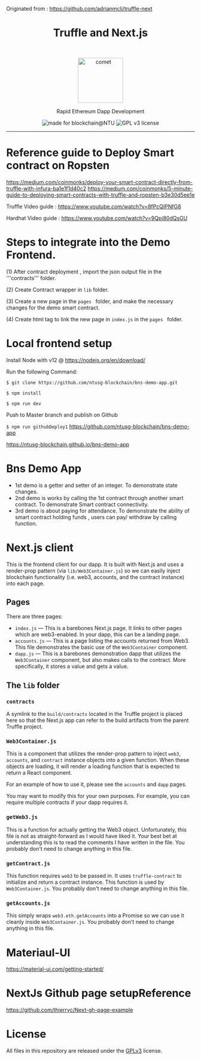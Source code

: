 Originated from : https://github.com/adrianmcli/truffle-next

<h1 align="center">Truffle and Next.js</h1> <br>
<p align="center">
  <img alt="comet" src="https://user-images.githubusercontent.com/943555/33169670-574322ee-cffa-11e7-9150-7b720ee0ee24.png" width="120">
</p>
<p align="center">Rapid Ethereum Dapp Development</p>

<p align="center">
  <img alt="made for blockchain@NTU" src="https://img.shields.io/badge/made%20for-Blockchain%40NTU-blue.svg">
  <img alt="GPL v3 license" src="https://img.shields.io/badge/License-GNU%20GPL%20v3-lightgrey.svg">
</p>

---
# Reference guide to Deploy Smart contract on Ropsten

https://medium.com/coinmonks/deploy-your-smart-contract-directly-from-truffle-with-infura-ba1e1f1d40c2
https://medium.com/coinmonks/5-minute-guide-to-deploying-smart-contracts-with-truffle-and-ropsten-b3e30d5ee1e

Truffle Video guide :
https://www.youtube.com/watch?v=8fPcQIPNfG8

Hardhat Video guide : 
https://www.youtube.com/watch?v=9Qpi80dQsGU

# Steps to integrate into the Demo Frontend.
(1) After contract deployment , import the json output file in the '''contracts''' folder.

(2) Create Contract wrapper in ``` lib ``` folder. 

(3) Create a new page in the ```pages ``` folder, and make the necessary changes for the demo smart contract. 

(4) Create html tag to link the new page in ``` index.js ``` in the ```pages ``` folder. 

# Local frontend setup 
Install Node with v12 @ https://nodejs.org/en/download/

Run the following Command: 

``` $ git clone https://github.com/ntusg-blockchain/bns-demo-app.git ``` 

``` $ npm install ```

``` $ npm run dev ```

Push to Master branch and publish on Github

``` $ npm run githubDeploy1 ```
https://github.com/ntusg-blockchain/bns-demo-app

https://ntusg-blockchain.github.io/bns-demo-app


# Bns Demo App

- 1st demo is a getter and setter of an integer. To demonstrate state changes.
- 2nd demo is works by calling the 1st contract through another smart contract. To demonstrate Smart contract connectivity.
- 3rd demo is about paying for attendance. To demonstrate the ability of smart contract holding funds , users can pay/ withdraw by calling function.

# Next.js client

This is the frontend client for our dapp. It is built with Next.js and uses a render-prop pattern (via `lib/Web3Container.js`) so we can easily inject blockchain functionality (i.e. web3, accounts, and the contract instance) into each page.

## Pages

There are three pages:

- `index.js` — This is a barebones Next.js page. It links to other pages which are web3-enabled. In your dapp, this can be a landing page.
- `accounts.js` — This is a page listing the accounts returned from Web3. This file demonstrates the basic use of the `Web3Container` component.
- `dapp.js` — This is a barebones demonstration dapp that utilizes the `Web3Container` component, but also makes calls to the contract. More specifically, it stores a value and gets a value.

## The `lib` folder

### `contracts`

A symlink to the `build/contracts` located in the Truffle project is placed here so that the Next.js app can refer to the build artifacts from the parent Truffle project.

### `Web3Container.js`

This is a component that utilizes the render-prop pattern to inject `web3`, `accounts`, and `contract` instance objects into a given function. When these objects are loading, it will render a loading function that is expected to return a React component.

For an example of how to use it, please see the `accounts` and `dapp` pages.

You may want to modify this for your own purposes. For example, you can require multiple contracts if your dapp requires it.

### `getWeb3.js`

This is a function for actually getting the Web3 object. Unfortunately, this file is not as straight-forward as I would have liked it. Your best bet at understanding this is to read the comments I have written in the file. You probably don't need to change anything in this file.

### `getContract.js`

This function requires `web3` to be passed in. It uses `truffle-contract` to initialize and return a contract instance. This function is used by `Web3Container.js`. You probably don't need to change anything in this file.

### `getAccounts.js`

This simply wraps `web3.eth.getAccounts` into a Promise so we can use it cleanly inside `Web3Container.js`. You probably don't need to change anything in this file.

# Materiaul-UI
https://material-ui.com/getting-started/

# NextJs Github page setupReference 
https://github.com/thierryc/Next-gh-page-example

# License
All files in this repository are released under the [GPLv3](https://github.com/ntusg-blockchain/bns-demo-app/blob/master/LICENSE) license.
